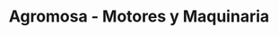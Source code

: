 ---
title: "Agromosa - Motores y Maquinaria"
url: /san-jose/agromosa-motores-y-maquinaria/
shop: Landwirtschaftlich
---